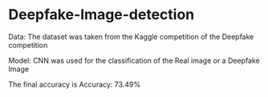 # Deepfake-Image-detection


Data: The dataset was taken from the Kaggle competition of the Deepfake competition


Model: CNN was used for the classification of the Real image or a Deepfake Image


The final accuracy is Accuracy: 73.49%

